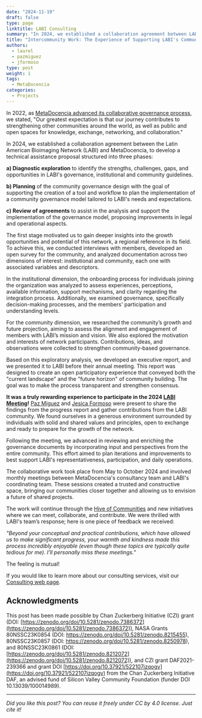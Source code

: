 ```yaml
---
date: "2024-11-19"
draft: false
type: page
linktitle: LABI Consulting
summary: "In 2024, we established a collaboration agreement between LABI and MetaDocencia, and developed a technical assistance proposal that we discuss in this publication."
title: "Intercommunity Work: The Experience of Supporting LABI's Community Governance Strengthening"
authors:
  - laurel
  - pazmiguez
  - jformoso
type: post
weight: 1
tags: 
  - MetaDocencia 
categories:
  - Projects
---
```


In 2022, as [MetaDocencia advanced its collaborative governance process](https://www.metadocencia.org/en/post/advances-governance/), we stated, "Our greatest expectation is that our journey contributes to strengthening other communities around the world, as well as public and open spaces for knowledge, exchange, networking, and collaboration."

In 2024, we established a collaboration agreement between the Latin American Bioimaging Network (LABI) and MetaDocencia, to develop a technical assistance proposal structured into three phases:

**a) Diagnostic exploration** to identify the strengths, challenges, gaps, and opportunities in LABI's governance, institutional and community guidelines.

**b) Planning** of the community governance design with the goal of supporting the creation of a tool and workflow to plan the implementation of a community governance model tailored to LABI's needs and expectations.

**c) Review of agreements** to assist in the analysis and support the implementation of the governance model, proposing improvements in legal and operational aspects.

The first stage motivated us to gain deeper insights into the growth opportunities and potential of this network, a regional reference in its field. To achieve this, we conducted interviews with members, developed an open survey for the community, and analyzed documentation across two dimensions of interest: institutional and community, each one with associated variables and descriptors. 

In the institutional dimension, the onboarding process for individuals joining the organization was analyzed to assess experiences, perceptions, available information, support mechanisms, and clarity regarding the integration process. Additionally, we examined governance, specifically decision-making processes, and the members' participation and understanding levels. 

For the community dimension, we researched the community’s growth and future projection, aiming to assess the alignment and engagement of members with LABI’s mission and vision. We also explored the motivation and interests of network participants. Contributions, ideas, and observations were collected to strengthen community-based governance.

Based on this exploratory analysis, we developed an executive report, and we presented it to LABI before their annual meeting. This report was designed to create an open participatory experience that conveyed both the "current landscape" and the "future horizon" of community building. The goal was to make the process transparent and strengthen consensus.

**It was a truly rewarding experience to participate in the 2024 [LABI Meeting](https://www.labimeeting.com/)!** [Paz Míguez](https://www.metadocencia.org/en/authors/pazmiguez/) and [Jesica Formoso](https://www.metadocencia.org/en/authors/jformoso/) were present to share the findings from the progress report and gather contributions from the LABI community. We found ourselves in a generous environment surrounded by individuals with solid and shared values and principles, open to exchange and ready to prepare for the growth of the network.

Following the meeting, we advanced in reviewing and enriching the governance documents by incorporating input and perspectives from the entire community. This effort aimed to plan iterations and improvements to best support LABI's representativeness, participation, and daily operations.

The collaborative work took place from May to October 2024 and involved monthly meetings between MetaDocencia's consultancy team and LABI's coordinating team. These sessions created a trusted and constructive space, bringing our communities closer together and allowing us to envision a future of shared projects.

The work will continue through the [Hive of Communities](https://www.metadocencia.org/en/panal/) and new initiatives where we can meet, collaborate, and contribute. We were thrilled with LABI's team’s response; here is one piece of feedback we received:

*"Beyond your conceptual and practical contributions, which have allowed us to make significant progress, your warmth and kindness made this process incredibly enjoyable (even though these topics are typically quite tedious for me). I’ll personally miss these meetings."*

The feeling is mutual!

If you would like to learn more about our consulting services, visit our [Consulting web page](https://www.metadocencia.org/en/consultoria/).


## Acknowledgments
This post has been made possible by Chan Zuckerberg Initiative (CZI) grant (DOI: [https://zenodo.org/doi/10.5281/zenodo.7386372](https://zenodo.org/doi/10.5281/zenodo.7386372)), NASA Grants 80NSSC23K0854 (DOI: https://zenodo.org/doi/10.5281/zenodo.8215455), 80NSSC23K0857 (DOI: https://zenodo.org/doi/10.5281/zenodo.8250978), and 80NSSC23K0861 (DOI: [https://zenodo.org/doi/10.5281/zenodo.8212072](https://zenodo.org/doi/10.5281/zenodo.8212072)), and CZI grant DAF2021-239366 and grant DOI [https://doi.org/10.37921/522107izqogv](https://doi.org/10.37921/522107izqogv) from the Chan Zuckerberg Initiative DAF, an advised fund of Silicon Valley Community Foundation (funder DOI 10.13039/100014989).

---

*Did you like this post? You can reuse it freely under CC by 4.0 license. Just cite it!* 
